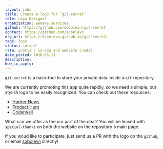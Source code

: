 ```yaml
---
layout: jobs
title: Create a logo for `git-secret`
role: Logo Designer
organization: wemake.services
github: https://github.com/sobolevn/git-secret
contact: https://github.com/sobolevn
org_url: https://sobolevn.github.io/git-secret/
tags: logo
status: solved
rate: gratis / in-app and website credit
date_posted: 2016-06-11
description:
how_to_apply:
---
```


`git-secret` is a bash-tool to store your private data inside a `git` repository.

We are currently promoting this app quite rapidly, so we need a simple, but stylish logo to be easily recognized.
You can check out these resources:

- [Hacker News](https://news.ycombinator.com/item?id=11662364)
- [Product Hunt](https://www.producthunt.com/tech/git-secret)
- [Coderwall](https://coderwall.com/p/e-azzg/store-your-private-data-inside-a-git-repository)

What can we offer as the our part of the deal? You will be leased with `special-thanks` on both the website on the repository's main page.

If you woud like to participate, just send us a PR with the logo on the `github`, or email [sobolevn](https://github.com/sobolevn) directly!
